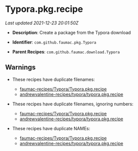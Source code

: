# Typora.pkg.recipe

_Last updated 2021-12-23 20:01:50Z_

- **Description**: Create a package from the Typora download

- **Identifier**: `com.github.faumac.pkg.Typora`

- **Parent Recipes**: `com.github.faumac.download.Typora`


## Warnings

- These recipes have duplicate filenames:
    - [faumac-recipes/Typora/Typora.pkg.recipe](/autopkg-dupe-tracker/faumac-recipes/Typora/Typora.pkg.recipe)
    - [andrewvalentine-recipes/typora/typora.pkg.recipe](/autopkg-dupe-tracker/andrewvalentine-recipes/typora/typora.pkg.recipe)

- These recipes have duplicate filenames, ignoring numbers:
    - [faumac-recipes/Typora/Typora.pkg.recipe](/autopkg-dupe-tracker/faumac-recipes/Typora/Typora.pkg.recipe)
    - [andrewvalentine-recipes/typora/typora.pkg.recipe](/autopkg-dupe-tracker/andrewvalentine-recipes/typora/typora.pkg.recipe)

- These recipes have duplicate NAMEs:
    - [faumac-recipes/Typora/Typora.pkg.recipe](/autopkg-dupe-tracker/faumac-recipes/Typora/Typora.pkg.recipe)
    - [andrewvalentine-recipes/typora/typora.pkg.recipe](/autopkg-dupe-tracker/andrewvalentine-recipes/typora/typora.pkg.recipe)